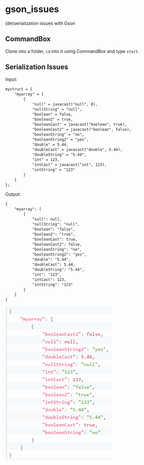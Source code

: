 # gson_issues
(de)serialization issues with Gson

## CommandBox
Clone into a folder, `cd` into it using CommandBox and type `start`.

## Serialization Issues
Input:
```
mystruct = {
	"myarray" = [
		{
			"null" = javacast("null", 0),
			"nullString" = "null",
			"boolean" = false,
			"boolean2" = true,
			"booleanCast" = javacast("boolean", true),
			"booleanCast2" = javacast("boolean", false),
			"booleanString" = "no",
			"booleanString2" = "yes",
			"double" = 5.44,
			"doubleCast" = javacast("double", 5.44),
			"doubleString" = "5.44",
			"int" = 123,
			"intCast" = javacast("int", 123),
			"intString" = "123"
		}
	]
};
```
Output:
```
{
	"myarray": [
		{
			"null": null,
			"nullString": "null",
			"boolean": "false",
			"boolean2": "true",
			"booleanCast": true,
			"booleanCast2": false,
			"booleanString": "no",
			"booleanString2": "yes",
			"double": "5.44",
			"doubleCast": 5.44,
			"doubleString": "5.44",
			"int": "123",
			"intCast": 123,
			"intString": "123"
		}
	]
}
```
<img src="https://github.com/evagoras/gson_issues/blob/master/gson_issues.png" alt="Output">
